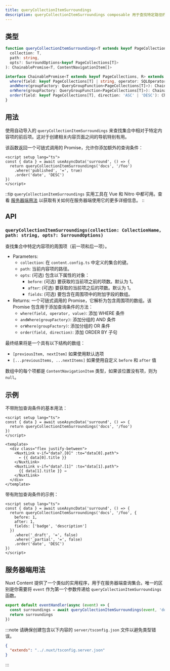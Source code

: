 ```yaml
---
title: queryCollectionItemSurroundings
description: queryCollectionItemSurroundings composable 用于查找特定路径的同级内容。
---
```


## 类型

```ts
function queryCollectionItemSurroundings<T extends keyof PageCollections>(
  collection: T,
  path: string,
  opts?: SurroundOptions<keyof PageCollections[T]>
): ChainablePromise<T, ContentNavigationItem[]>

interface ChainablePromise<T extends keyof PageCollections, R> extends Promise<R> {
  where(field: keyof PageCollections[T] | string, operator: SQLOperator, value?: unknown): ChainablePromise<T, R>
  andWhere(groupFactory: QueryGroupFunction<PageCollections[T]>): ChainablePromise<T, R>
  orWhere(groupFactory: QueryGroupFunction<PageCollections[T]>): ChainablePromise<T, R>
  order(field: keyof PageCollections[T], direction: 'ASC' | 'DESC'): ChainablePromise<T, R>
}
```

## 用法

使用自动导入的 `queryCollectionItemSurroundings` 来查找集合中相对于特定内容项的前后项。这对于创建相关内容页面之间的导航特别有用。

该函数返回一个可链式调用的 Promise，允许你添加额外的查询条件：

```vue [pages/[...slug].vue]
<script setup lang="ts">
const { data } = await useAsyncData('surround', () => {
  return queryCollectionItemSurroundings('docs', '/foo')
    .where('published', '=', true)
    .order('date', 'DESC')
})
</script>
```

::tip
`queryCollectionItemSurroundings` 实用工具在 Vue 和 Nitro 中都可用。查看 [服务器端用法](#服务器端用法) 以获取有关如何在服务器端使用它的更多详细信息。
::


## API

### `queryCollectionItemSurroundings(collection: CollectionName, path: string, opts?: SurroundOptions)`

查找集合中特定内容项的周围项（前一项和后一项）。

- Parameters:
  - `collection`: 在 `content.config.ts` 中定义的集合的键。
  - `path`: 当前内容项的路径。
  - `opts`: (可选) 包含以下属性的对象：
    - `before`: (可选) 要获取的当前项之前的项数。默认为 1。
    - `after`:  (可选) 要获取的当前项之后的项数。默认为 1。
    - `fields`: (可选) 要包含在周围项中的附加字段的数组。
- Returns: 一个可链式调用的 Promise，它解析为包含周围项的数组。该 Promise 包含用于添加查询条件的方法：
  - `where(field, operator, value)`: 添加 WHERE 条件
  - `andWhere(groupFactory)`: 添加分组的 AND 条件
  - `orWhere(groupFactory)`: 添加分组的 OR 条件
  - `order(field, direction)`: 添加 ORDER BY 子句

最终结果将是一个具有以下结构的数组：

- `[previousItem, nextItem]` 如果使用默认选项
- `[...previousItems, ...nextItems]` 如果使用自定义 `before` 和 `after` 值

数组中的每个项都是 `ContentNavigationItem` 类型，如果该位置没有项，则为 `null`。

## 示例

不带附加查询条件的基本用法：

```vue [pages/[...slug].vue]
<script setup lang="ts">
const { data } = await useAsyncData('surround', () => {
  return queryCollectionItemSurroundings('docs', '/foo')
})
</script>

<template>
  <div class="flex justify-between">
    <NuxtLink v-if="data?.[0]" :to="data[0].path">
      ← {{ data[0].title }}
    </NuxtLink>
    <NuxtLink v-if="data?.[1]" :to="data[1].path">
      {{ data[1].title }} →
    </NuxtLink>
  </div>
</template>
```

带有附加查询条件的示例：

```vue [pages/[...slug].vue]
<script setup lang="ts">
const { data } = await useAsyncData('surround', () => {
  return queryCollectionItemSurroundings('docs', '/foo', {
    before: 1,
    after: 1,
    fields: ['badge', 'description']
  })
    .where('_draft', '=', false)
    .where('_partial', '=', false)
    .order('date', 'DESC')
})
</script>
```



## 服务器端用法

Nuxt Content 提供了一个类似的实用程序，用于在服务器端查询集合。唯一的区别是你需要将 `event` 作为第一个参数传递给 `queryCollectionItemSurroundings` 函数。

```ts [server/api/surroundings.ts]
export default eventHandler(async (event) => {
  const surroundings = await queryCollectionItemSurroundings(event, 'docs', '/foo')
  return surroundings
})
```

:::note
请确保创建包含以下内容的 `server/tsconfig.json` 文件以避免类型错误。

```json
{
  "extends": "../.nuxt/tsconfig.server.json"
}
```
:::

